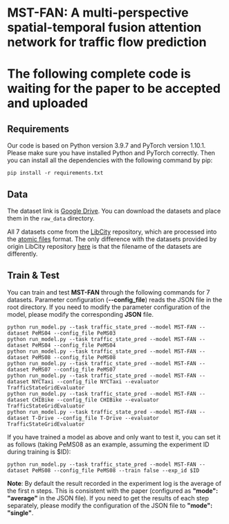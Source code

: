 #  MST-FAN: A multi-perspective spatial-temporal fusion attention network for traffic flow prediction

#  The following complete code is waiting for the paper to be accepted and uploaded

## Requirements

Our code is based on Python version 3.9.7 and PyTorch version 1.10.1. Please make sure you have installed Python and PyTorch correctly. Then you can install all the dependencies with the following command by pip:

```shell
pip install -r requirements.txt
```

## Data

The dataset link is [Google Drive](https://drive.google.com/drive/folders/176Uogr_kty02NQcM9gB2ZT_ngulEhb0H?usp=share_link). You can download the datasets and place them in the `raw_data` directory.

All 7 datasets come from the [LibCity](https://github.com/LibCity/Bigscity-LibCity) repository, which are processed into the [atomic files](https://bigscity-libcity-docs.readthedocs.io/en/latest/user_guide/data/atomic_files.html) format. The only difference with the datasets provided by origin LibCity repository [here](https://drive.google.com/drive/folders/1g5v2Gq1tkOq8XO0HDCZ9nOTtRpB6-gPe?usp=sharing) is that the filename of the datasets are differently.



## Train & Test

You can train and test **MST-FAN** through the following commands for 7 datasets. Parameter configuration (**--config_file**) reads the JSON file in the root directory. If you need to modify the parameter configuration of the model, please modify the corresponding **JSON** file.

```shell
python run_model.py --task traffic_state_pred --model MST-FAN --dataset PeMS04 --config_file PeMS03
python run_model.py --task traffic_state_pred --model MST-FAN --dataset PeMS04 --config_file PeMS04
python run_model.py --task traffic_state_pred --model MST-FAN --dataset PeMS08 --config_file PeMS08
python run_model.py --task traffic_state_pred --model MST-FAN --dataset PeMS07 --config_file PeMS07
python run_model.py --task traffic_state_pred --model MST-FAN --dataset NYCTaxi --config_file NYCTaxi --evaluator TrafficStateGridEvaluator
python run_model.py --task traffic_state_pred --model MST-FAN --dataset CHIBike --config_file CHIBike --evaluator TrafficStateGridEvaluator
python run_model.py --task traffic_state_pred --model MST-FAN --dataset T-Drive --config_file T-Drive --evaluator TrafficStateGridEvaluator
```

If you have trained a model as above and only want to test it, you can set it as follows (taking PeMS08 as an example, assuming the experiment ID during training is $ID):

```shell
python run_model.py --task traffic_state_pred --model MST-FAN --dataset PeMS08 --config_file PeMS08 --train false --exp_id $ID
```

**Note**: By default the result recorded in the experiment log is the average of the first n steps. This is consistent with the paper (configured as **"mode": "average"** in the JSON file). If you need to get the results of each step separately, please modify the configuration of the JSON file to **"mode": "single"**.






